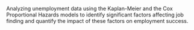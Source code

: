 Analyzing unemployment data using the Kaplan-Meier and the Cox Proportional Hazards models to identify significant factors affecting job finding and quantify the impact of these factors on employment success.